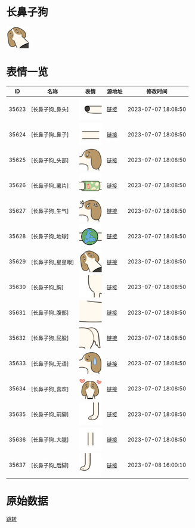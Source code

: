 # 长鼻子狗

<img src="./cover.png" height="60" alt="cover" />

# 表情一览

|ID|名称|表情|源地址|修改时间|
|----|----|----|----|----|
|35623|[长鼻子狗_鼻头]|<img src="./pic/035623_%5B长鼻子狗_鼻头%5D.png" height="60" alt="鼻头"/>|[链接](https://i0.hdslb.com/bfs/garb/0095729cdb21e0d1b6ac35e626e5511aca5b6e8c.png)|2023-07-07 18:08:50|
|35624|[长鼻子狗_鼻子]|<img src="./pic/035624_%5B长鼻子狗_鼻子%5D.png" height="60" alt="鼻子"/>|[链接](https://i0.hdslb.com/bfs/garb/596b4ff9ddd5476c65a6df9d9a368267c702a13f.png)|2023-07-07 18:08:50|
|35625|[长鼻子狗_头部]|<img src="./pic/035625_%5B长鼻子狗_头部%5D.png" height="60" alt="头部"/>|[链接](https://i0.hdslb.com/bfs/garb/25420c7c6420990350e4c6759a78d652ae215048.png)|2023-07-07 18:08:50|
|35626|[长鼻子狗_薯片]|<img src="./pic/035626_%5B长鼻子狗_薯片%5D.png" height="60" alt="薯片"/>|[链接](https://i0.hdslb.com/bfs/garb/33342ba42128995e097227ebb362829bdc7b0d01.png)|2023-07-07 18:08:50|
|35627|[长鼻子狗_生气]|<img src="./pic/035627_%5B长鼻子狗_生气%5D.png" height="60" alt="生气"/>|[链接](https://i0.hdslb.com/bfs/garb/a0dd682d2585aaa34c2dda767f4b6d3f5c96d65a.png)|2023-07-07 18:08:50|
|35628|[长鼻子狗_地球]|<img src="./pic/035628_%5B长鼻子狗_地球%5D.png" height="60" alt="地球"/>|[链接](https://i0.hdslb.com/bfs/garb/2a9c56e6b2e70c1f09d69366f840aa52298032f8.png)|2023-07-07 18:08:50|
|35629|[长鼻子狗_星星眼]|<img src="./pic/035629_%5B长鼻子狗_星星眼%5D.png" height="60" alt="星星眼"/>|[链接](https://i0.hdslb.com/bfs/garb/2bacbb72dcc5f2df72aef8b8ee2d2ca3a9e3acdf.png)|2023-07-07 18:08:50|
|35630|[长鼻子狗_胸]|<img src="./pic/035630_%5B长鼻子狗_胸%5D.png" height="60" alt="胸"/>|[链接](https://i0.hdslb.com/bfs/garb/924cd00fdd8cdc07eacd8558cfe68984676f1079.png)|2023-07-07 18:08:50|
|35631|[长鼻子狗_腹部]|<img src="./pic/035631_%5B长鼻子狗_腹部%5D.png" height="60" alt="腹部"/>|[链接](https://i0.hdslb.com/bfs/garb/64546ed6f164f0530295117a5f334f5e68181695.png)|2023-07-07 18:08:50|
|35632|[长鼻子狗_屁股]|<img src="./pic/035632_%5B长鼻子狗_屁股%5D.png" height="60" alt="屁股"/>|[链接](https://i0.hdslb.com/bfs/garb/c20e492c1a48cefa75d39f2ffd9f79e0f5b981e2.png)|2023-07-07 18:08:50|
|35633|[长鼻子狗_无语]|<img src="./pic/035633_%5B长鼻子狗_无语%5D.png" height="60" alt="无语"/>|[链接](https://i0.hdslb.com/bfs/garb/a12c5ff0515e74e0a04f056f0094f425a73d9557.png)|2023-07-07 18:08:50|
|35634|[长鼻子狗_喜欢]|<img src="./pic/035634_%5B长鼻子狗_喜欢%5D.png" height="60" alt="喜欢"/>|[链接](https://i0.hdslb.com/bfs/garb/c4ab2c5821f89b5858c8bdd784033877708f04c0.png)|2023-07-07 18:08:50|
|35635|[长鼻子狗_前脚]|<img src="./pic/035635_%5B长鼻子狗_前脚%5D.png" height="60" alt="前脚"/>|[链接](https://i0.hdslb.com/bfs/garb/24926e147251bc80f8756f75f70cc51509f68f0e.png)|2023-07-07 18:08:50|
|35636|[长鼻子狗_大腿]|<img src="./pic/035636_%5B长鼻子狗_大腿%5D.png" height="60" alt="大腿"/>|[链接](https://i0.hdslb.com/bfs/garb/3800494321718c1fc154b7dfbfbbc43986073493.png)|2023-07-07 18:08:50|
|35637|[长鼻子狗_后脚]|<img src="./pic/035637_%5B长鼻子狗_后脚%5D.png" height="60" alt="后脚"/>|[链接](https://i0.hdslb.com/bfs/garb/b51508e648bfce23d887f63c7737f09c61ef6920.png)|2023-07-08 16:00:10|

# 原始数据

[跳转](./raw.json)

